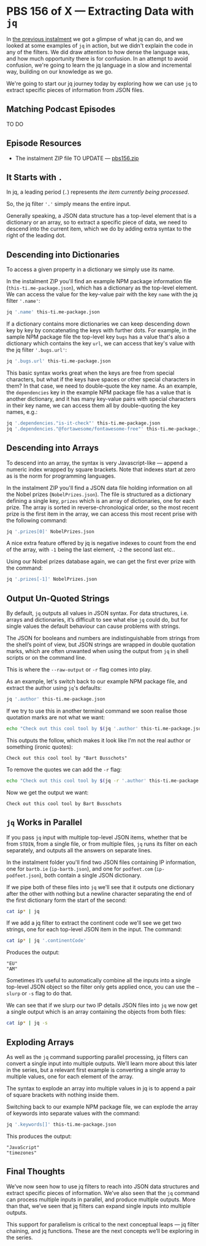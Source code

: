 # PBS 156 of X — Extracting Data with `jq`

In [the previous instalment](./pbs155) we got a glimpse of what jq can do, and we looked at some examples of `jq` in action, but we didn't explain the code in any of the filters. We did draw attention to how dense the language was, and how much opportunity there is for confusion. In an attempt to avoid confusion, we're going to learn the jq language in a slow and incremental way, building on our knowledge as we go.

We're going to start our jq journey today by exploring how we can use `jq` to extract specific pieces of information from JSON files.

## Matching Podcast Episodes

TO DO

## Episode Resources

* The instalment ZIP file TO UPDATE — [pbs156.zip](https://github.com/bartificer/programming-by-stealth/raw/master/instalmentZips/pbs156.zip)

## It Starts with `.`

In jq, a leading period (`.`) represents *the item currently being processed*.

So, the jq filter `'.'` simply means the entire input.

Generally speaking, a JSON data structure has a top-level element that is a dictionary or an array, so to extract a specific piece of data, we need to descend into the current item, which we do by adding extra syntax to the right of the leading dot.

## Descending into Dictionaries

To access a given property in a dictionary we simply use its name.

In the instalment ZIP you'll find an example NPM package information file (`this-ti.me-package.json`), which has a dictionary as the top-level element. We can access the value for the key-value pair with the key `name` with the jq filter `'.name'`:

```bash
jq '.name' this-ti.me-package.json
```

If a dictionary contains more dictionaries we can keep descending down key by key by concatenating the keys with further dots. For example, in the sample NPM package file the top-level key `bugs` has a value that's also a dictionary which contains the key `url`, we can access that key's value with the jq filter `'.bugs.url'`:

```bash
jq '.bugs.url' this-ti.me-package.json
```

This basic syntax works great when the keys are free from special characters, but what if the keys have spaces or other special characters in them? In that case, we need to double-quote the key name. As an example, the `dependencies` key in the example NPM package file has a value that is another dictionary, and it has many key-value pairs with special characters in their key name, we can access them all by double-quoting the key names, e.g.:

```bash
jq '.dependencies."is-it-check"' this-ti.me-package.json
jq '.dependencies."@fortawesome/fontawesome-free"' this-ti.me-package.json
```

## Descending into Arrays

To descend into an array, the syntax is very Javascript-like — append a numeric index wrapped by square brackets. Note that indexes start at zero as is the norm for programming languages.

In the instalment ZIP you'll find a JSON data file holding information on all the Nobel prizes (`NobelPrizes.json`). The file is structured as a dictionary defining a single key, `prizes` which is an array of dictionaries, one for each prize. The array is sorted in reverse-chronological order, so the most recent prize is the first item in the array, we can access this most recent prise with the following command:

```bash
jq '.prizes[0]' NobelPrizes.json
```

A nice extra feature offered by jq is negative indexes to count from the end of the array, with `-1` being the last element, `-2` the second last etc..

Using our Nobel prizes database again, we can get the first ever prize with the command:

```bash
jq '.prizes[-1]' NobelPrizes.json
```

## Output Un-Quoted Strings

By default, `jq` outputs all values in JSON syntax. For data structures, i.e. arrays and dictionaries, it’s difficult to see what  else `jq` could do, but for single values the default behaviour can cause problems with strings.

The JSON for booleans and numbers are indistinguishable from  strings from the shell’s point of view, but JSON strings are wrapped in double quotation marks, which are often unwanted when using the output from `jq` in shell scripts or on the command line. 

This is where the `--raw-output` or `-r` flag comes into play.

As an example, let's switch back to our example NPM package file, and extract the author using `jq`'s defaults:

```bash
jq '.author' this-ti.me-package.json
```

If we try to use this in another terminal command we soon realise those quotation marks are not what we want:

```bash
echo "Check out this cool tool by $(jq '.author' this-ti.me-package.json)"
```

This outputs the follow, which makes it look like I'm not the real author or something (ironic quotes):

```text
Check out this cool tool by "Bart Busschots"
```

To remove the quotes we can add the `-r` flag:

```bash
echo "Check out this cool tool by $(jq -r '.author' this-ti.me-package.json)"
```

Now we get the output we want:

```text
Check out this cool tool by Bart Busschots
```



## `jq` Works in Parallel

If you pass `jq` input with multiple top-level JSON items, whether that be from `STDIN`, from a single file, or from multiple files, `jq` runs its filter on each separately, and outputs all the answers on separate lines.

In the instalment folder you'll find two JSON files containing IP information, one for `bartb.ie` (`ip-bartb.json`), and one for `podfeet.com` (`ip-podfeet.json`), both contain a single JSON dictionary.

If we pipe both of these files into `jq` we'll see that it outputs one dictionary after the other with nothing but a newline character separating the end of the first dictionary form the start of the second:

```bash
cat ip* | jq
```

If we add a jq filter to extract the continent code we'll see we get two strings, one for each top-level JSON item in the input. The command:

```bash
cat ip* | jq '.continentCode'
```

Produces the output:

```text
"EU"
"AM"
```

Sometimes it’s useful to automatically combine all the inputs into a single top-level JSON object so the filter only gets applied once, you can use the `—slurp` or `-s` flag to do that.

We can see that if we slurp our two IP details JSON files into `jq` we now get a single output which is an array containing the objects from both files:

```bash
cat ip* | jq -s
```

## Exploding Arrays

As well as the `jq` command supporting parallel processing, jq filters can convert a single input into multiple outputs. We’ll learn more about this later in the series, but a relevant first example is converting a single array to multiple values, one for each element of the array.

The syntax to explode an array into multiple values in jq is to append a pair of square brackets with nothing inside them.

Switching back to our example NPM package file, we can explode the array of keywords into separate values with the command:

```bash
jq '.keywords[]' this-ti.me-package.json
```

This produces the output:

```text
"JavaScript"
"timezones"
```

## Final Thoughts

We’ve now seen how to use jq filters to reach into JSON data structures and extract specific pieces of information. We’ve also seen that the `jq` command can process multiple inputs in parallel, and produce multiple outputs. More than that, we’ve seen that jq filters can expand single inputs into multiple outputs.

This support for parallelism is critical to the next conceptual leaps — jq filter chaining, and jq functions. These are the next concepts we’ll be exploring in the series.
